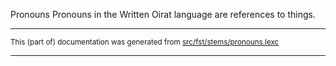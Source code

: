 Pronouns
Pronouns in the Written Oirat language are references to things.

* * *

<small>This (part of) documentation was generated from [src/fst/stems/pronouns.lexc](https://github.com/giellalt/lang-xwo/blob/main/src/fst/stems/pronouns.lexc)</small>

---

